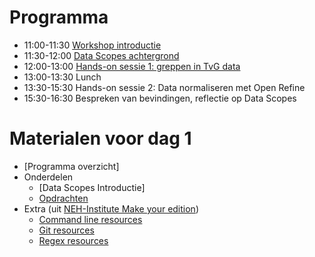 # Programma

+ 11:00-11:30 [Workshop introductie](programma_dag1.md)
+ 11:30-12:00 [Data Scopes achtergrond](data_scopes_intro.md)
+ 12:00-13:00 [Hands-on sessie 1: greppen in TvG data](opdracht1.md)
+ 13:00-13:30 Lunch
+ 13:30-15:30 Hands-on sessie 2: Data normaliseren met Open Refine
+ 15:30-16:30 Bespreken van bevindingen, reflectie op Data Scopes

# Materialen voor dag 1

* [Programma overzicht]
* Onderdelen
	* [Data Scopes Introductie]
    * [Opdrachten](opdrachten.md)
* Extra (uit [NEH-Institute Make your edition](https://pittsburgh-neh-institute.github.io/Institute-Materials-2017/))
	* [Command line resources](https://pittsburgh-neh-institute.github.io/Institute-Materials-2017/schedule/week_1/command-line_resources.html) 
	* [Git resources](https://pittsburgh-neh-institute.github.io/Institute-Materials-2017/schedule/week_1/git_resources.html)
	* [Regex resources](https://pittsburgh-neh-institute.github.io/Institute-Materials-2017/schedule/week_1/regex_resources.html)

